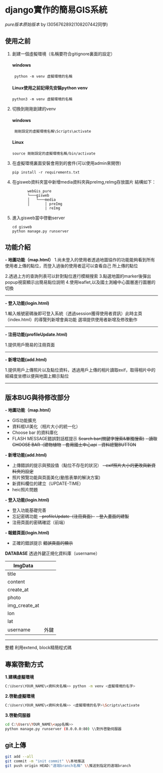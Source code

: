 # django實作的簡易GIS系統
*pure版本原始版本* by l3056762892(108207442同學)
## 使用之前
1. 創建一個虛擬環境（名稱要符合gitignore裏面的設定）
   #### windows
      ```shell
       python -m venv 虛擬環境的名稱
      ```
   #### Linux使用之前記得先安裝python venv
     ```shell
     python3 -m venv 虛擬環境的名稱
     ```
2. 切換到剛剛創建的venv
   #### windows
      ```shell
       剛剛設定的虛擬環境名稱\Scripts\activate
      ```
   #### Linux
     ```shell
     source 剛剛設定的虛擬環境名稱/bin/activate
     ```
3. 在虛擬環境裏面安裝會用到的套件(可以使用admin來開啓)
    ```shell
    pip install -r requirements.txt
    ```
4. 在gisweb資料夾當中新增media資料夾與preImg,reImg存放圖片
       結構如下：
    ```
           webGis_pure  
           └───gisweb
           │   └───media
           │       │ preImg
                   | reImg
     ```
5. 進入gisweb當中啓動server
    ```shell
    cd gisweb
   python manage.py runserver
    ```


## 功能介紹
**- 地圖功能（map.html）**
 1.尚未登入的使用者透過地圖協作的功能能夠看到所有使用者上傳的點位，而登入過後的使用者這可以查看自己        所上傳的點位
 
 2.透過上方的查詢列表可以針對點位進行模糊搜索 
 3.點選地圖的marker後彈出popup視窗顯示出簡易點位説明
 4.使用leaflet,以及國土測繪中心圖層進行圖層的切換

------------
**- 登入功能(login.html)**

1.輸入帳號密碼後即可登入系統（透過session獲得使用者資訊）此時主頁（index.html）的導覽列新增會員功能     選項提供使用者新增及修改動作

----

 **- 注冊功能(profileUpdate.html)** 
 
 1.提供用戶簡易的注冊頁面
 
 ----

 **- 新增功能(add.html)** 
 
 1.提供用戶上傳照片以及點位資料，透過用戶上傳的相片讀取exif，取得相片中的經緯度坐標以便與地圖上顯示點位
 
 ----
 
 ## 版本BUG與待修改部分

**- 地圖功能（map.html）**
- GIS功能擴充
- 資料框UI美化（相片大小的統一化）
- Choose bar 的資料庫化
- FLASH MESSAGE錯誤對話框提示
~~Search bar(關鍵字搜索&單獨搜索)~~
~~- 讀取CHOOSE BAR（建物植物~~
~~- 套用國土中心api~~
~~- 資料總覽BUTTON~~


 **- 新增功能(add.html)** 
- 上傳錯誤的提示與預設值（點位不存在的狀況）
~~- exif照片大小的更改與新資料夾的設定~~
- 照片預覽功能與頁面美化(動態表單的解決方案)
- 新資料欄位的建立（UPDATE-TIME）
- heic照片問題


**- 登入功能(login.html)**


- 登入功能基礎完善
- 忘記密碼功能
~~- profileUpdate（注冊頁面）~~
~~- 登入畫面的建製~~
- 注冊頁面的密碼確認（前端）

**- 報錯頁面(login.html)**

- 正確的錯誤提示
~~錯誤頁面的顯示~~

**DATABASE**
透過外鍵正規化資料庫（username）

  |ImgData   |   |
| ------------ | ------------ |
|   title|   |
|   content|   |
|   create_at   |  |
|  photo |   |
|   img_create_at |   |
|  lon |   |
|   lat |   |
|   username | 外鍵   |



--------------


整體
利用extend, block精簡程式碼


## 專案啓動方式
**1.建構虛擬環境**

```bash
C:\Users\YOUR_NAME\<資料夾名稱>> python -m venv <虛擬環境的名字>
```

**2.啓動虛擬環境**
 
 ```bash
C:\Users\YOUR_NAME\<資料夾名稱>> <虛擬環境的名字>\Scripts\activate
```
**3.啓動伺服器**

 ```bash
cd C:\Users\YOUR_NAME\<app名稱>> 
python manage.py runserver (0.0.0.0:80) \\對外啓動伺服器

```
## git上傳

 ```bash
git add --all 
git commit -m "init commit" \\本地推送
git push origin HEAD:"遠端branch名稱" \\推送到指定的遠端branch 
```
 
